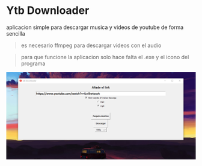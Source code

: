 # Ytb Downloader
aplicacion simple para descargar musica y videos de youtube de forma sencilla


> es necesario ffmpeg para descargar videos con el audio

> para que funcione la aplicacion solo hace falta el .exe y el icono del programa

![ref](ref.png)
